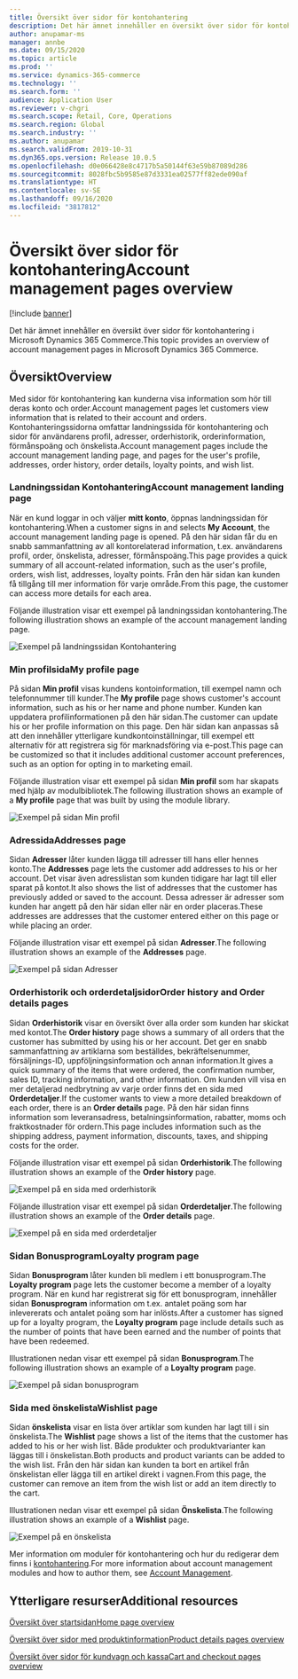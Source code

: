 ```yaml
---
title: Översikt över sidor för kontohantering
description: Det här ämnet innehåller en översikt över sidor för kontohantering i Microsoft Dynamics 365 Commerce.
author: anupamar-ms
manager: annbe
ms.date: 09/15/2020
ms.topic: article
ms.prod: ''
ms.service: dynamics-365-commerce
ms.technology: ''
ms.search.form: ''
audience: Application User
ms.reviewer: v-chgri
ms.search.scope: Retail, Core, Operations
ms.search.region: Global
ms.search.industry: ''
ms.author: anupamar
ms.search.validFrom: 2019-10-31
ms.dyn365.ops.version: Release 10.0.5
ms.openlocfilehash: d0e066428e8c4717b5a50144f63e59b87089d286
ms.sourcegitcommit: 8028fbc5b9585e87d3331ea02577ff82ede090af
ms.translationtype: HT
ms.contentlocale: sv-SE
ms.lasthandoff: 09/16/2020
ms.locfileid: "3817812"
---
```

# <a name="account-management-pages-overview"></a><span data-ttu-id="d8285-103">Översikt över sidor för kontohantering</span><span class="sxs-lookup"><span data-stu-id="d8285-103">Account management pages overview</span></span>

[!include [banner](includes/banner.md)]

<span data-ttu-id="d8285-104">Det här ämnet innehåller en översikt över sidor för kontohantering i Microsoft Dynamics 365 Commerce.</span><span class="sxs-lookup"><span data-stu-id="d8285-104">This topic provides an overview of account management pages in Microsoft Dynamics 365 Commerce.</span></span>

## <a name="overview"></a><span data-ttu-id="d8285-105">Översikt</span><span class="sxs-lookup"><span data-stu-id="d8285-105">Overview</span></span>

<span data-ttu-id="d8285-106">Med sidor för kontohantering kan kunderna visa information som hör till deras konto och order.</span><span class="sxs-lookup"><span data-stu-id="d8285-106">Account management pages let customers view information that is related to their account and orders.</span></span> <span data-ttu-id="d8285-107">Kontohanteringssidorna omfattar landningssida för kontohantering och sidor för användarens profil, adresser, orderhistorik, orderinformation, förmånspoäng och önskelista.</span><span class="sxs-lookup"><span data-stu-id="d8285-107">Account management pages include the account management landing page, and pages for the user's profile, addresses, order history, order details, loyalty points, and wish list.</span></span>

### <a name="account-management-landing-page"></a><span data-ttu-id="d8285-108">Landningssidan Kontohantering</span><span class="sxs-lookup"><span data-stu-id="d8285-108">Account management landing page</span></span>

<span data-ttu-id="d8285-109">När en kund loggar in och väljer **mitt konto**, öppnas landningssidan för kontohantering.</span><span class="sxs-lookup"><span data-stu-id="d8285-109">When a customer signs in and selects **My Account**, the account management landing page is opened.</span></span> <span data-ttu-id="d8285-110">På den här sidan får du en snabb sammanfattning av all kontorelaterad information, t.ex. användarens profil, order, önskelista, adresser, förmånspoäng.</span><span class="sxs-lookup"><span data-stu-id="d8285-110">This page provides a quick summary of all account-related information, such as the user's profile, orders, wish list, addresses, loyalty points.</span></span> <span data-ttu-id="d8285-111">Från den här sidan kan kunden få tillgång till mer information för varje område.</span><span class="sxs-lookup"><span data-stu-id="d8285-111">From this page, the customer can access more details for each area.</span></span>

<span data-ttu-id="d8285-112">Följande illustration visar ett exempel på landningssidan kontohantering.</span><span class="sxs-lookup"><span data-stu-id="d8285-112">The following illustration shows an example of the account management landing page.</span></span>

![Exempel på landningssidan Kontohantering](./media/Account-Management.PNG)

### <a name="my-profile-page"></a><span data-ttu-id="d8285-114">Min profilsida</span><span class="sxs-lookup"><span data-stu-id="d8285-114">My profile page</span></span>

<span data-ttu-id="d8285-115">På sidan **Min profil** visas kundens kontoinformation, till exempel namn och telefonnummer till kunder.</span><span class="sxs-lookup"><span data-stu-id="d8285-115">The **My profile** page shows customer's account information, such as his or her name and phone number.</span></span> <span data-ttu-id="d8285-116">Kunden kan uppdatera profilinformationen på den här sidan.</span><span class="sxs-lookup"><span data-stu-id="d8285-116">The customer can update his or her profile information on this page.</span></span> <span data-ttu-id="d8285-117">Den här sidan kan anpassas så att den innehåller ytterligare kundkontoinställningar, till exempel ett alternativ för att registrera sig för marknadsföring via e-post.</span><span class="sxs-lookup"><span data-stu-id="d8285-117">This page can be customized so that it includes additional customer account preferences, such as an option for opting in to marketing email.</span></span>

<span data-ttu-id="d8285-118">Följande illustration visar ett exempel på sidan **Min profil** som har skapats med hjälp av modulbibliotek.</span><span class="sxs-lookup"><span data-stu-id="d8285-118">The following illustration shows an example of a **My profile** page that was built by using the module library.</span></span>

![Exempel på sidan Min profil](./media/Account-Management-MyProfile.PNG)

### <a name="addresses-page"></a><span data-ttu-id="d8285-120">Adressida</span><span class="sxs-lookup"><span data-stu-id="d8285-120">Addresses page</span></span>

<span data-ttu-id="d8285-121">Sidan **Adresser** låter kunden lägga till adresser till hans eller hennes konto.</span><span class="sxs-lookup"><span data-stu-id="d8285-121">The **Addresses** page lets the customer add addresses to his or her account.</span></span> <span data-ttu-id="d8285-122">Det visar även adresslistan som kunden tidigare har lagt till eller sparat på kontot.</span><span class="sxs-lookup"><span data-stu-id="d8285-122">It also shows the list of addresses that the customer has previously added or saved to the account.</span></span> <span data-ttu-id="d8285-123">Dessa adresser är adresser som kunden har angett på den här sidan eller när en order placeras.</span><span class="sxs-lookup"><span data-stu-id="d8285-123">These addresses are addresses that the customer entered either on this page or while placing an order.</span></span>

<span data-ttu-id="d8285-124">Följande illustration visar ett exempel på sidan **Adresser**.</span><span class="sxs-lookup"><span data-stu-id="d8285-124">The following illustration shows an example of the **Addresses** page.</span></span>

![Exempel på sidan Adresser](./media/Account-Management-Address.png)

### <a name="order-history-and-order-details-pages"></a><span data-ttu-id="d8285-126">Orderhistorik och orderdetaljsidor</span><span class="sxs-lookup"><span data-stu-id="d8285-126">Order history and Order details pages</span></span>

<span data-ttu-id="d8285-127">Sidan **Orderhistorik** visar en översikt över alla order som kunden har skickat med kontot.</span><span class="sxs-lookup"><span data-stu-id="d8285-127">The **Order history** page shows a summary of all orders that the customer has submitted by using his or her account.</span></span> <span data-ttu-id="d8285-128">Det ger en snabb sammanfattning av artiklarna som beställdes, bekräftelsenummer, försäljnings-ID, uppföljningsinformation och annan information.</span><span class="sxs-lookup"><span data-stu-id="d8285-128">It gives a quick summary of the items that were ordered, the confirmation number, sales ID, tracking information, and other information.</span></span> <span data-ttu-id="d8285-129">Om kunden vill visa en mer detaljerad nedbrytning av varje order finns det en sida med **Orderdetaljer**.</span><span class="sxs-lookup"><span data-stu-id="d8285-129">If the customer wants to view a more detailed breakdown of each order, there is an **Order details** page.</span></span> <span data-ttu-id="d8285-130">På den här sidan finns information som leveransadress, betalningsinformation, rabatter, moms och fraktkostnader för ordern.</span><span class="sxs-lookup"><span data-stu-id="d8285-130">This page includes information such as the shipping address, payment information, discounts, taxes, and shipping costs for the order.</span></span>

<span data-ttu-id="d8285-131">Följande illustration visar ett exempel på sidan **Orderhistorik**.</span><span class="sxs-lookup"><span data-stu-id="d8285-131">The following illustration shows an example of the **Order history** page.</span></span>

![Exempel på en sida med orderhistorik](./media/Account-Management-OrderHistory.PNG)

<span data-ttu-id="d8285-133">Följande illustration visar ett exempel på sidan **Orderdetaljer**.</span><span class="sxs-lookup"><span data-stu-id="d8285-133">The following illustration shows an example of the **Order details** page.</span></span>

![Exempel på en sida med orderdetaljer](./media/Account-Management-OrderDetails.PNG)

### <a name="loyalty-program-page"></a><span data-ttu-id="d8285-135">Sidan Bonusprogram</span><span class="sxs-lookup"><span data-stu-id="d8285-135">Loyalty program page</span></span>

<span data-ttu-id="d8285-136">Sidan **Bonusprogram** låter kunden bli medlem i ett bonusprogram.</span><span class="sxs-lookup"><span data-stu-id="d8285-136">The **Loyalty program** page lets the customer become a member of a loyalty program.</span></span> <span data-ttu-id="d8285-137">När en kund har registrerat sig för ett bonusprogram, innehåller sidan **Bonusprogram** information om t.ex. antalet poäng som har inlevererats och antalet poäng som har inlösts.</span><span class="sxs-lookup"><span data-stu-id="d8285-137">After a customer has signed up for a loyalty program, the **Loyalty program** page include details such as the number of points that have been earned and the number of points that have been redeemed.</span></span>

<span data-ttu-id="d8285-138">Illustrationen nedan visar ett exempel på sidan **Bonusprogram**.</span><span class="sxs-lookup"><span data-stu-id="d8285-138">The following illustration shows an example of a **Loyalty program** page.</span></span>

![Exempel på sidan bonusprogram](./media/Account-Management-Loyalty.PNG)

### <a name="wishlist-page"></a><span data-ttu-id="d8285-140">Sida med önskelista</span><span class="sxs-lookup"><span data-stu-id="d8285-140">Wishlist page</span></span>

<span data-ttu-id="d8285-141">Sidan **önskelista** visar en lista över artiklar som kunden har lagt till i sin önskelista.</span><span class="sxs-lookup"><span data-stu-id="d8285-141">The **Wishlist** page shows a list of the items that the customer has added to his or her wish list.</span></span> <span data-ttu-id="d8285-142">Både produkter och produktvarianter kan läggas till i önskelistan.</span><span class="sxs-lookup"><span data-stu-id="d8285-142">Both products and product variants can be added to the wish list.</span></span> <span data-ttu-id="d8285-143">Från den här sidan kan kunden ta bort en artikel från önskelistan eller lägga till en artikel direkt i vagnen.</span><span class="sxs-lookup"><span data-stu-id="d8285-143">From this page, the customer can remove an item from the wish list or add an item directly to the cart.</span></span>

<span data-ttu-id="d8285-144">Illustrationen nedan visar ett exempel på sidan **Önskelista**.</span><span class="sxs-lookup"><span data-stu-id="d8285-144">The following illustration shows an example of a **Wishlist** page.</span></span>

![Exempel på en önskelista](./media/Account-Management-Wishlist.PNG)

<span data-ttu-id="d8285-146">Mer information om moduler för kontohantering och hur du redigerar dem finns i [kontohantering](account-management.md).</span><span class="sxs-lookup"><span data-stu-id="d8285-146">For more information about account management modules and how to author them, see [Account Management](account-management.md).</span></span>

## <a name="additional-resources"></a><span data-ttu-id="d8285-147">Ytterligare resurser</span><span class="sxs-lookup"><span data-stu-id="d8285-147">Additional resources</span></span>

[<span data-ttu-id="d8285-148">Översikt över startsidan</span><span class="sxs-lookup"><span data-stu-id="d8285-148">Home page overview</span></span>](quick-tour-home-page.md)

[<span data-ttu-id="d8285-149">Översikt över sidor med produktinformation</span><span class="sxs-lookup"><span data-stu-id="d8285-149">Product details pages overview</span></span>](quick-tour-pdp.md)

[<span data-ttu-id="d8285-150">Översikt över sidor för kundvagn och kassa</span><span class="sxs-lookup"><span data-stu-id="d8285-150">Cart and checkout pages overview</span></span>](quick-tour-cart-checkout.md)


